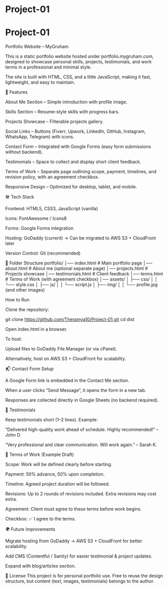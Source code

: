 # Project-01

# Project-01
Portfolio Website – MyGruham

This is a static portfolio website hosted under portfolio.mygruham.com, designed to showcase personal skills, projects, testimonials, and work terms in a professional and minimal style.

The site is built with HTML, CSS, and a little JavaScript, making it fast, lightweight, and easy to maintain.

🌟 Features

About Me Section – Simple introduction with profile image.

Skills Section – Resume-style skills with progress bars.

Projects Showcase – Filterable projects gallery.

Social Links – Buttons (Fiverr, Upwork, LinkedIn, GitHub, Instagram, WhatsApp, Telegram) with icons.

Contact Form – Integrated with Google Forms (easy form submissions without backend).

Testimonials – Space to collect and display short client feedback.

Terms of Work – Separate page outlining scope, payment, timelines, and revision policy, with an agreement checkbox.

Responsive Design – Optimized for desktop, tablet, and mobile.

🛠️ Tech Stack

Frontend: HTML5, CSS3, JavaScript (vanilla)

Icons: FontAwesome / Icons8

Forms: Google Forms integration

Hosting: GoDaddy (current) → Can be migrated to AWS S3 + CloudFront later

Version Control: Git (recommended)

📂 Folder Structure
portfolio/
│── index.html          # Main portfolio page
│── about.html          # About me (optional separate page)
│── projects.html       # Projects showcase
│── testimonials.html   # Client feedback
│── terms.html          # Terms of Work (with agreement checkbox)
│── assets/
│    ├── css/
│    │    └── style.css
│    ├── js/
│    │    └── script.js
│    ├── img/
│    │    └── profile.jpg (and other images)

How to Run

Clone the repository:

git clone https://github.com/Theramya10/Project-01.git
cd dist

Open index.html in a browser.

To host:

Upload files to GoDaddy File Manager (or via cPanel).

Alternatively, host on AWS S3 + CloudFront for scalability.

📬 Contact Form Setup

A Google Form link is embedded in the Contact Me section.

When a user clicks “Send Message”, it opens the form in a new tab.

Responses are collected directly in Google Sheets (no backend required).

💬 Testimonials

Keep testimonials short (1–2 lines).
Example:

“Delivered high-quality work ahead of schedule. Highly recommended!” – John D.

“Very professional and clear communication. Will work again.” – Sarah K.

📜 Terms of Work (Example Draft)

Scope: Work will be defined clearly before starting.

Payment: 50% advance, 50% upon completion.

Timeline: Agreed project duration will be followed.

Revisions: Up to 2 rounds of revisions included. Extra revisions may cost extra.

Agreement: Client must agree to these terms before work begins.

Checkbox: ✅ I agree to the terms.

🌍 Future Improvements

Migrate hosting from GoDaddy → AWS S3 + CloudFront for better scalability.

Add CMS (Contentful / Sanity) for easier testimonial & project updates.

Expand with blog/articles section.

📌 License
This project is for personal portfolio use. Free to reuse the design structure, but content (text, images, testimonials) belongs to the author.


